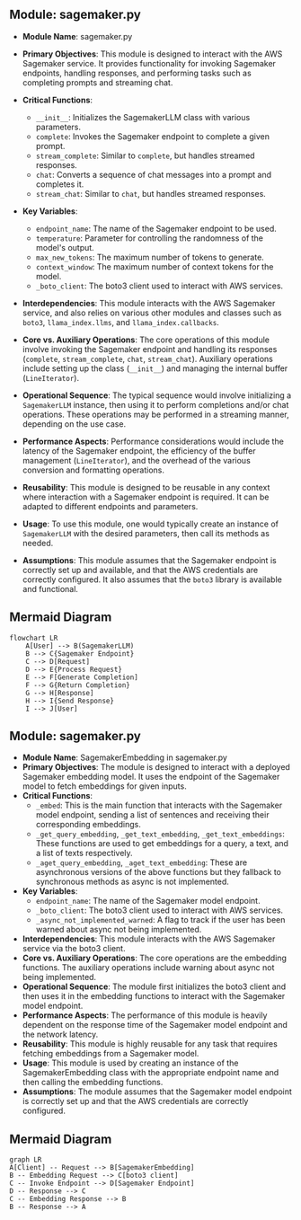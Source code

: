 ## Module: sagemaker.py
- **Module Name**: sagemaker.py

- **Primary Objectives**: This module is designed to interact with the AWS Sagemaker service. It provides functionality for invoking Sagemaker endpoints, handling responses, and performing tasks such as completing prompts and streaming chat.

- **Critical Functions**:
    - `__init__`: Initializes the SagemakerLLM class with various parameters.
    - `complete`: Invokes the Sagemaker endpoint to complete a given prompt.
    - `stream_complete`: Similar to `complete`, but handles streamed responses.
    - `chat`: Converts a sequence of chat messages into a prompt and completes it.
    - `stream_chat`: Similar to `chat`, but handles streamed responses.

- **Key Variables**:
    - `endpoint_name`: The name of the Sagemaker endpoint to be used.
    - `temperature`: Parameter for controlling the randomness of the model's output.
    - `max_new_tokens`: The maximum number of tokens to generate.
    - `context_window`: The maximum number of context tokens for the model.
    - `_boto_client`: The boto3 client used to interact with AWS services.

- **Interdependencies**: This module interacts with the AWS Sagemaker service, and also relies on various other modules and classes such as `boto3`, `llama_index.llms`, and `llama_index.callbacks`.

- **Core vs. Auxiliary Operations**: The core operations of this module involve invoking the Sagemaker endpoint and handling its responses (`complete`, `stream_complete`, `chat`, `stream_chat`). Auxiliary operations include setting up the class (`__init__`) and managing the internal buffer (`LineIterator`).

- **Operational Sequence**: The typical sequence would involve initializing a `SagemakerLLM` instance, then using it to perform completions and/or chat operations. These operations may be performed in a streaming manner, depending on the use case.

- **Performance Aspects**: Performance considerations would include the latency of the Sagemaker endpoint, the efficiency of the buffer management (`LineIterator`), and the overhead of the various conversion and formatting operations.

- **Reusability**: This module is designed to be reusable in any context where interaction with a Sagemaker endpoint is required. It can be adapted to different endpoints and parameters.

- **Usage**: To use this module, one would typically create an instance of `SagemakerLLM` with the desired parameters, then call its methods as needed.

- **Assumptions**: This module assumes that the Sagemaker endpoint is correctly set up and available, and that the AWS credentials are correctly configured. It also assumes that the `boto3` library is available and functional.
## Mermaid Diagram
```mermaid
flowchart LR
    A[User] --> B(SagemakerLLM)
    B --> C{Sagemaker Endpoint}
    C --> D[Request]
    D --> E{Process Request}
    E --> F[Generate Completion]
    F --> G{Return Completion}
    G --> H[Response]
    H --> I{Send Response}
    I --> J[User]
```
## Module: sagemaker.py
- **Module Name**: SagemakerEmbedding in sagemaker.py
- **Primary Objectives**: The module is designed to interact with a deployed Sagemaker embedding model. It uses the endpoint of the Sagemaker model to fetch embeddings for given inputs.
- **Critical Functions**: 
  - `_embed`: This is the main function that interacts with the Sagemaker model endpoint, sending a list of sentences and receiving their corresponding embeddings.
  - `_get_query_embedding`, `_get_text_embedding`, `_get_text_embeddings`: These functions are used to get embeddings for a query, a text, and a list of texts respectively.
  - `_aget_query_embedding`, `_aget_text_embedding`: These are asynchronous versions of the above functions but they fallback to synchronous methods as async is not implemented.
- **Key Variables**: 
  - `endpoint_name`: The name of the Sagemaker model endpoint.
  - `_boto_client`: The boto3 client used to interact with AWS services.
  - `_async_not_implemented_warned`: A flag to track if the user has been warned about async not being implemented.
- **Interdependencies**: This module interacts with the AWS Sagemaker service via the boto3 client.
- **Core vs. Auxiliary Operations**: The core operations are the embedding functions. The auxiliary operations include warning about async not being implemented.
- **Operational Sequence**: The module first initializes the boto3 client and then uses it in the embedding functions to interact with the Sagemaker model endpoint.
- **Performance Aspects**: The performance of this module is heavily dependent on the response time of the Sagemaker model endpoint and the network latency.
- **Reusability**: This module is highly reusable for any task that requires fetching embeddings from a Sagemaker model.
- **Usage**: This module is used by creating an instance of the SagemakerEmbedding class with the appropriate endpoint name and then calling the embedding functions.
- **Assumptions**: The module assumes that the Sagemaker model endpoint is correctly set up and that the AWS credentials are correctly configured.
## Mermaid Diagram
```mermaid
graph LR
A[Client] -- Request --> B[SagemakerEmbedding]
B -- Embedding Request --> C[boto3 client]
C -- Invoke Endpoint --> D[Sagemaker Endpoint]
D -- Response --> C
C -- Embedding Response --> B
B -- Response --> A
```
